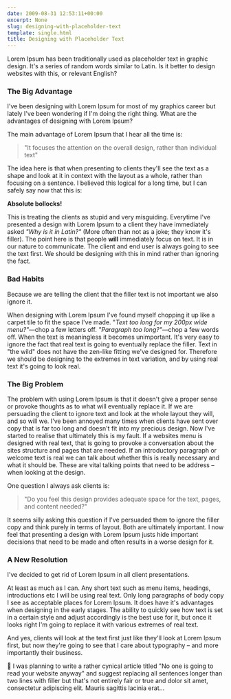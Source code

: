 ```yaml
---
date: 2009-08-31 12:53:11+00:00
excerpt: None
slug: designing-with-placeholder-text
template: single.html
title: Designing with Placeholder Text
---
```


Lorem Ipsum has been traditionally used as placeholder text in graphic design. It's a series of random words similar to Latin. Is it better to design websites with this, or relevant English?

### The Big Advantage

I've been designing with Lorem Ipsum for most of my graphics career but lately I've been wondering if I'm doing the right thing. What are the advantages of designing with Lorem Ipsum?

The main advantage of Lorem Ipsum that I hear all the time is:

> "It focuses the attention on the overall design, rather than individual text"

The idea here is that when presenting to clients they'll see the text as a shape and look at it in context with the layout as a whole, rather than focusing on a sentence. I believed this logical for a long time, but I can safely say now that this is:

**Absolute bollocks!**

This is treating the clients as stupid and very misguiding. Everytime I've presented a design with Lorem Ipsum to a client they have immediately asked _"Why is it in Latin?"_ (More often than not as a joke; they know it's filler). The point here is that people **will** immediately focus on text. It is in our nature to communicate. The client and end user is always going to see the text first. We should be designing with this in mind rather than ignoring the fact.

### Bad Habits

Because we are telling the client that the filler text is not important we also ignore it.

When designing with Lorem Ipsum I've found myself chopping it up like a carpet tile to fit the space I've made. "_Text too long for my 200px wide menu?"_—chop a few letters off. _"Paragraph too long?"_—chop a few words off. When the text is meaningless it becomes unimportant. It's very easy to ignore the fact that real text is going to eventually replace the filler. Text in "the wild" does not have the zen-like fitting we've designed for. Therefore we should be designing to the extremes in text variation, and by using real text it's going to look real.

### The Big Problem

The problem with using Lorem Ipsum is that it doesn't give a proper sense or provoke thoughts as to what will eventually replace it. If we are persuading the client to ignore text and look at the whole layout they will, and so will we. I've been annoyed many times when clients have sent over copy that is far too long and doesn't fit into my precious design. Now I've started to realise that ultimately this is my fault. If a websites menu is designed with real text, that is going to provoke a conversation about the sites structure and pages that are needed. If an introductory paragraph or welcome text is real we can talk about whether this is really necessary and what it should be. These are vital talking points that need to be address – when looking at the design.

One question I always ask clients is:

> "Do you feel this design provides adequate space for the text, pages, and content needed?"

It seems silly asking this question if I've persuaded them to ignore the filler copy and think purely in terms of layout. Both are ultimately important. I now feel that presenting a design with Lorem Ipsum justs hide important decisions that need to be made and often results in a worse design for it.

### A New Resolution

I've decided to get rid of Lorem Ipsum in all client presentations.

At least as much as I can. Any short text such as menu items, headings, introductions etc I will be using real text. Only long paragraphs of body copy I see as acceptable places for Lorem Ipsum. It does have it's advantages when designing in the early stages. The ability to quickly see how text is set in a certain style and adjust accordingly is the best use for it, but once it looks right I'm going to replace it with various extremes of real text.

And yes, clients will look at the text first just like they'll look at Lorem Ipsum first, but now they're going to see that I care about typography – and more importantly their business.

🤫 I was planning to write a rather cynical article titled "No one is going to read your website anyway" and suggest replacing all sentences longer than two lines with filler but that's not entirely fair or true and dolor sit amet, consectetur adipiscing elit. Mauris sagittis lacinia erat...


